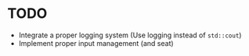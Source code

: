 # TODO
 - Integrate a proper logging system (Use logging instead of `std::cout`)
 - Implement proper input management (and seat)